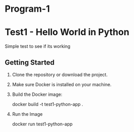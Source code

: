 # Program-1
# Test1 - Hello World in Python

Simple test to see if its working
## Getting Started

1. Clone the repository or download the project.

2. Make sure Docker is installed on your machine.

3. Build the Docker image:

   docker build -t test1-python-app .

4. Run the Image

   docker run test1-python-app


